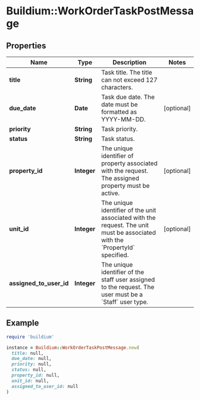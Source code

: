 # Buildium::WorkOrderTaskPostMessage

## Properties

| Name | Type | Description | Notes |
| ---- | ---- | ----------- | ----- |
| **title** | **String** | Task title. The title can not exceed 127 characters. |  |
| **due_date** | **Date** | Task due date. The date must be formatted as YYYY-MM-DD. | [optional] |
| **priority** | **String** | Task priority. |  |
| **status** | **String** | Task status. |  |
| **property_id** | **Integer** | The unique identifier of property associated with the request. The assigned property must be active. | [optional] |
| **unit_id** | **Integer** | The unique identifier of the unit associated with the request. The unit must be associated with the &#x60;PropertyId&#x60; specified. | [optional] |
| **assigned_to_user_id** | **Integer** | The unique identifier of the staff user assigned to the request. The user must be a &#x60;Staff&#x60; user type. |  |

## Example

```ruby
require 'buildium'

instance = Buildium::WorkOrderTaskPostMessage.new(
  title: null,
  due_date: null,
  priority: null,
  status: null,
  property_id: null,
  unit_id: null,
  assigned_to_user_id: null
)
```

